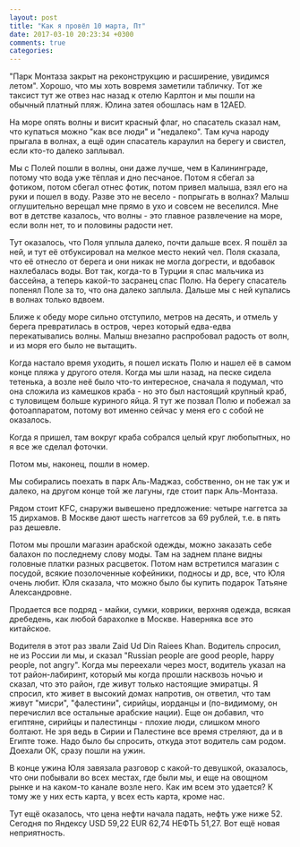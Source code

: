 ```yaml
---
layout: post
title: "Как я провёл 10 марта, Пт"
date: 2017-03-10 20:23:34 +0300
comments: true
categories: 
---
```

"Парк Монтаза закрыт на реконструкцию и расширение, увидимся летом". Хорошо, что мы хоть вовремя заметили табличку. Тот же таксист тут же отвез нас назад к отелю Карлтон и мы пошли на обычный платный пляж. Юлина затея обошлась нам в 12AED.

На море опять волны и висит красный флаг, но спасатель сказал нам, что купаться можно "как все люди" и "недалеко". Там куча народу прыгала в волнах, а ещё один спасатель караулил на берегу и свистел, если кто-то далеко заплывал.

Мы с Полей пошли в волны, они даже лучше, чем в Калининграде, потому что вода уже тёплая и дно песчаное. Потом я сбегал за фотиком, потом сбегал отнес фотик, потом привел малыша, взял его на руки и пошел в воду. Разве это не весело - попрыгать в волнах? Малыш оглушительно верещал мне прямо в ухо и совсем не веселился. Мне вот в детстве казалось, что волны - это главное развлечение на море, если волн нет, то и половины радости нет.

Тут оказалось, что Поля уплыла далеко, почти дальше всех. Я пошёл за ней, и тут её отбуксировал на мелкое место некий чел. Поля сказала, что её отнесло от берега и они никак не могла догрести, и вдобавок нахлебалась воды. Вот так, когда-то в Турции я спас мальчика из бассейна, а теперь какой-то засранец спас Полю. На берегу спасатель попенял Поле за то, что она далеко заплыла. Дальше мы с ней купались в волнах только вдвоем.


Ближе к обеду море сильно отступило, метров на десять, и отмель у берега превратилась в остров, через который едва-едва перекатывались волны. Малыш внезапно распробовал радость от волн, и из моря его было не вытащить.

Когда настало время уходить, я пошел искать Полю и нашел её в самом конце пляжа у другого отеля. Когда мы шли назад, на песке сидела тетенька, а возле неё было что-то интересное, сначала я подумал, что она сложила из камешков краба - но это был настоящий крупный краб, с туловищем больше куриного яйца. Я тут же позвал Полю и побежал за фотоаппаратом, потому вот именно сейчас у меня его с собой не оказалось.

Когда я пришел, там вокруг краба собрался целый круг любопытных, но я все же сделал фоточки.

Потом мы, наконец, пошли в номер.

Мы собирались поехать в парк Аль-Маджаз, собственно, он не так уж и далеко, на другом конце той же лагуны, где стоит парк Аль-Монтаза.

Рядом стоит KFC, снаружи вывешено предложение: четыре наггетса за 15 дирхамов. В Москве дают шесть наггетсов за 69 рублей, т.е. в пять раз дешевле.

Потом мы прошли магазин арабской одежды, можно заказать себе балахон по последнему слову моды. Там на заднем плане видны головные платки разных расцветок. Потом нам встретился магазин с посудой, всякие позолоченные кофейники, подносы и др, все, что Юля очень любит. Юля сказала, что можно было бы купить подарок Татьяне Александровне.

Продается все подряд - майки, сумки, коврики, верхняя одежда, всякая дребедень, как любой барахолке в Москве. Наверняка все это китайское.

Водителя в этот раз звали Zaid Ud Din Raiees Khan. Водитель спросил, не из России ли мы, и сказал "Russian people are good people, happy people, not angry". Когда мы переехали через мост, водитель указал на тот район-лабиринт, который мы когда прошли насквозь ночью и сказал, что это район, где живут только настоящие эмиратцы. Я спросил, кто живет в высокий домах напротив, он ответил, что там живут "мисри", "фалестини", сирийцы, иорданцы и (по-видимому, он перечислил все остальные арабские нации). Еще он добавил, что египтяне, сирийцы и палестинцы - плохие люди, слишком много болтают. Не зря ведь в Сирии и Палестине все время стреляют, да и в Египте тоже. Надо было бы спросить, откуда этот водитель сам родом. Доехали ОК, сразу пошли на ужин.

В конце ужина Юля завязала разговор с какой-то девушкой, оказалось, что они побывали во всех местах, где были мы, и еще на овощном рынке и на каком-то канале возле него. Как им всем это удается? К тому же у них есть карта, у всех есть карта, кроме нас.

Тут ещё оказалось, что цена нефти начала падать, нефть уже ниже 52. Сегодня по Яндексу USD 59,22 EUR 62,74 НЕФТЬ 51,27. Вот ещё новая неприятность.
